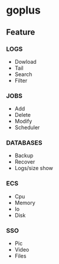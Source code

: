 # goplus

## Feature

### LOGS

- Dowload
- Tail
- Search
- Filter

### JOBS

- Add
- Delete
- Modify
- Scheduler

### DATABASES

- Backup
- Recover
- Logs/size show

### ECS

- Cpu
- Memory
- Io
- Disk

### SSO

- Pic
- Video
- Files
